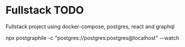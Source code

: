 # Fullstack TODO

Fullstack project using docker-compose, postgres, react and graphql

npx postgraphile -c "postgres://postgres:postgres@localhost" --watch
